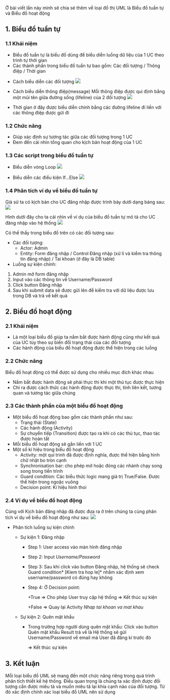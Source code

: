 Ở bài viết lần này mình sẽ chia sẻ thêm về  loại đồ thị UML là Biểu đồ tuần tự và Biểu đồ hoạt động
## 1. Biểu đồ tuần tự
### 1.1 Khái niệm
- Biểu đồ tuần tự là biểu đồ dùng để biểu diễn luồng dữ liệu của 1 UC theo trình tự thời gian
- Các thành phần trong biểu đồ tuần tự bao gồm: Các đối tượng / Thông điệp / Thời gian
+ Cách biểu diễn các đối tượng
![](https://images.viblo.asia/6dfef48b-4bc8-48b6-ad96-d49a4e4e76d9.png)

+ Cách biểu diễn thông điệp(message)
Mỗi thông điệp được qui định bằng một mũi tên giữa đường sống (lifeline) của 2 đối tượng
![](https://images.viblo.asia/9cd3158d-7be2-44c5-b813-822ff527a4a1.png)

+ Thời gian ở đây được biểu diễn chính bằng các đường lifeline đi liền với các thông điệp được gửi đi

### 1.2 Chức năng
- Giúp xác định sự tương tác giữa các đối tượng trong 1 UC
- Đem đến cái nhìn tổng quan cho kịch bản hoạt động của 1 UC

### 1.3 Các script trong biểu đồ tuần tự
- Biểu diễn vòng Loop 
![](https://images.viblo.asia/1cca7ff0-e2e1-49af-9fdf-0c9743cc180f.png)

- Biểu diễn các điều kiện If...Else
![](https://images.viblo.asia/5c8f0356-becf-4056-8c35-ac1e9a5a9943.png)

### 1.4 Phân tích ví dụ về biểu đồ tuần tự
Giả sử ta có kịch bản cho UC đăng nhập được trình bày dưới dạng bảng sau:
![](https://images.viblo.asia/c537194b-d60e-4ab4-a819-3696932f2161.png)

Hình dưới đây cho ta cái nhìn về ví dụ của biểu đồ tuần tự mô tả cho UC đăng nhập vào hệ thống
![](https://images.viblo.asia/f0c3c007-bb44-4180-b43e-33e0d0cf2135.png)

Có thế thấy trong biểu đồ trên có các đối tượng sau:
*   Các đối tượng:
    + Actor: Admin
    + Entity: Form đăng nhập / Control Đăng nhập (xử lí và kiểm tra thông tin đăng nhập) / Tai khoan (ở đây là DB table)
*  Luồng sự kiện chính: 
 1. Admin mở form đăng nhập 
 2. Input vào các thông tin về Username/Password
 3. Click button Đăng nhập
 4. Sau khi submit data sẽ được gửi lên để kiểm tra với dữ liệu được lưu trong DB và trả về kết quả

## 2. Biểu đồ hoạt động
### 2.1 Khái niệm
- Là một loại biểu đồ giúp ta nắm bắt được hành động cũng như kết quả của UC tùy theo sự biến đổi trạng thái của các đối tượng
-  Các hành động của biểu đồ hoạt động được thể hiện trong các luồng

### 2.2 Chức năng
Biểu đồ hoạt động có thể được sử dụng cho nhiều mục đích khác nhau
- Nắm bắt được hành động sẽ phải thực thi khi một thủ tục được thực hiện
- Chỉ ra được cách thức các hành động được thực thi, tính liên kết, tương quan và tương tác giữa chúng

### 2.3 Các thành phần của một biểu đồ hoạt động
* Một biểu đồ hoạt động bao gồm các thành phần như sau:
     - Trạng thái (State)
     - Các hành động (Activity)
     - Sự chuyển tiếp (Transition) được tạo ra khi có các thủ tục, thao tác được hoàn tất
* Mỗi biểu đồ hoạt động sẽ gắn liền với 1 UC
* Một số kí hiệu trong biểu đồ hoạt động
     - Activity: một qui trình đã được định nghĩa, được thể hiện bằng hình chữ nhật bo tròn cạnh
     - Synchronisation bar: cho phép mở hoặc đóng các nhánh chạy song song trong tiến trình
     - Guard condition: Các biểu thức logic mang giá trị True/False. Được thể hiện trong ngoặc vuông
     - Decision point: Kí hiệu hình thoi

### 2.4 Ví dụ về biểu đồ hoạt động
Cùng với Kịch bản đăng nhập đã được đưa ra ở trên chúng ta cùng phân tích ví dụ về biểu đồ hoạt động như sau:
![](https://images.viblo.asia/00eba7f3-fdcc-4945-95f1-2cfa0b6e9a91.png)

- Phân tích luồng sự kiện chính
   * Sự kiện 1: Đăng nhập
     + Step 1: User access vào màn hình đăng nhập
     + Step 2: Input *Username/Password*
     + Step 3: Sau khi click vào button Đăng nhập, hệ thống sẽ check Guard condition* [Kiem tra hop le]* nhằm xác định xem username/password có đúng hay không
     + Step 4: Ở Decision point: 
         
         +True => Cho phép User truy cập hệ thống => Kết thúc sự kiện
                                                
         +False  => Quay lại Activity *Nhap tai khoan va mat khau*
                                                
  *  Sự kiện 2: Quên mật khẩu
     - Trong trường hợp người dùng quên mật khẩu: Click vào button Quên mật khẩu
Result trả về là Hệ thống sẽ gửi Username/Password về email mà User đã đăng kí trước đó
 
       => Kết thúc sự kiện
 
##  3. Kết luận
Mỗi loại biểu đồ UML sẽ mang đến một chức năng riêng trong quá trình phân tích thiết kế hệ thống. Điều quan trọng là chúng ta xác định được đối tượng cần được miêu tả và muốn miêu tả lại khía cạnh nào của đối tượng. Từ đó xác định chính xác loại biểu đồ UML nên sử dụng